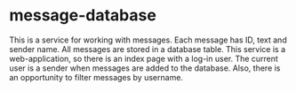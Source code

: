 # message-database
This is a service for working with messages. Each message has ID, text and sender name. All messages are stored in a database table. This service is a web-application, so there is an index page with a log-in user. The current user is a sender when messages are added to the database. Also, there is an opportunity to filter messages by username.
